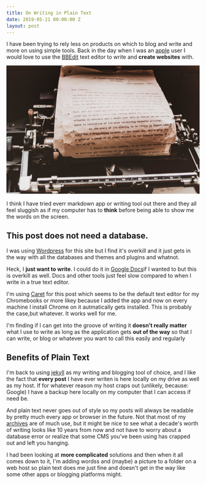 ```yaml
---
title: On Writing in Plain Text
date: 2019-05-21 00:00:00 Z
layout: post
---
```


I have been trying to rely less on products on which to blog and write and more on using simple tools. Back in the day when I was an [apple](http://apple.com) user I would love to use the [BBEdit](http://bbedit.com) text editor to write and **create websites** with.

![plain text](/images/newwprint.jpg)

I think I have tried everr markdown app or writing tool out there and they all feel sluggish as if my computer has to **think** before being able to show me the words on the screen.

## This post does not need a database.

I was using [Wordpress](http://wordpress.org) for this site but I find it's overkill and it just gets in the way with all the databases and themes and plugins and whatnot.

Heck, I **just want to write**. I could do it in [Google Docs](http://docs.google.com)if I wanted to but this is overkill as well. Docs and other tools just feel slow compared to when I write in a true text editor.

I'm using [Caret](http://thomaswilburn.net/caret/) for this post which seems to be the default text editor for my Chromebooks or more likey because I added the app and now on every machine I install Chrome on it autmatically gets installed. This is probably the case,but whatever. It works well for me.

I'm finding if I can get into the groove of writing it **doesn't really matter** what I use to write as long as the application gets **out of the way** so that I can write, or blog or whatever you want to call this easily and regularly

## Benefits of Plain Text

I'm back to using [jekyll](http://jekyllrb.com) as my writing and blogging tool of choice, and I like the fact that **every post** I have ever writen is here locally on my drive as well as my host. If for whatever reason my host craps out (unlikely, because: Google) I have a backup here locally on my computer that I can access if need be.

And plain text never goes out of style so my posts will always be readable by pretty much every app or browser in the future. Not that most of my [archives](http://jim.am/archive) are of much use, but it might be nice to see what a decade's worth of writing looks like 10 years from now and not have to worry about a database error or realize that some CMS you've been using has crapped out and left you hanging.

I had been looking at **more complicated** solutions and then when it all comes down to it, I'm adding wordss and (maybe) a picture to a folder on a web host so plain text does me just fine and doesn't get in the way like some other apps or blogging platforms might.



